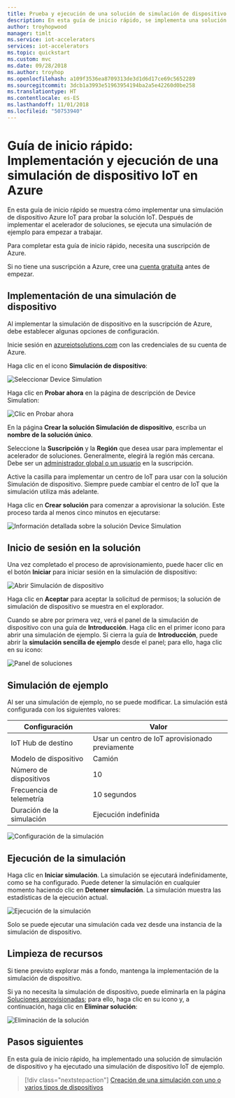 ```yaml
---
title: Prueba y ejecución de una solución de simulación de dispositivo en Azure | Microsoft Docs
description: En esta guía de inicio rápido, se implementa una solución de dispositivos Azure IoT y se ejecuta una simulación
author: troyhopwood
manager: timlt
ms.service: iot-accelerators
services: iot-accelerators
ms.topic: quickstart
ms.custom: mvc
ms.date: 09/28/2018
ms.author: troyhop
ms.openlocfilehash: a109f3536ea8709313de3d1d6d17ce69c5652289
ms.sourcegitcommit: 3dcb1a3993e51963954194ba2a5e42260d0be258
ms.translationtype: HT
ms.contentlocale: es-ES
ms.lasthandoff: 11/01/2018
ms.locfileid: "50753940"
---
```

# <a name="quickstart-deploy-and-run-an-iot-device-simulation-in-azure"></a>Guía de inicio rápido: Implementación y ejecución de una simulación de dispositivo IoT en Azure

En esta guía de inicio rápido se muestra cómo implementar una simulación de dispositivo Azure IoT para probar la solución IoT. Después de implementar el acelerador de soluciones, se ejecuta una simulación de ejemplo para empezar a trabajar.

Para completar esta guía de inicio rápido, necesita una suscripción de Azure.

Si no tiene una suscripción a Azure, cree una [cuenta gratuita](https://azure.microsoft.com/free/?WT.mc_id=A261C142F) antes de empezar.

## <a name="deploy-device-simulation"></a>Implementación de una simulación de dispositivo

Al implementar la simulación de dispositivo en la suscripción de Azure, debe establecer algunas opciones de configuración.

Inicie sesión en [azureiotsolutions.com](https://www.azureiotsolutions.com/Accelerators) con las credenciales de su cuenta de Azure.

Haga clic en el icono **Simulación de dispositivo**:

![Seleccionar Device Simulation](./media/quickstart-device-simulation-deploy/devicesimulation.png)

Haga clic en **Probar ahora** en la página de descripción de Device Simulation:

![Clic en Probar ahora](./media/quickstart-device-simulation-deploy/devicesimulationPDP.png)

En la página **Crear la solución Simulación de dispositivo**, escriba un **nombre de la solución único**.

Seleccione la **Suscripción** y la **Región** que desea usar para implementar el acelerador de soluciones. Generalmente, elegirá la región más cercana. Debe ser un [administrador global o un usuario](iot-accelerators-permissions.md) en la suscripción.

Active la casilla para implementar un centro de IoT para usar con la solución Simulación de dispositivo. Siempre puede cambiar el centro de IoT que la simulación utiliza más adelante.

Haga clic en **Crear solución** para comenzar a aprovisionar la solución. Este proceso tarda al menos cinco minutos en ejecutarse:

![Información detallada sobre la solución Device Simulation](./media/quickstart-device-simulation-deploy/createform.png)

## <a name="sign-in-to-the-solution"></a>Inicio de sesión en la solución

Una vez completado el proceso de aprovisionamiento, puede hacer clic en el botón **Iniciar** para iniciar sesión en la simulación de dispositivo:

![Abrir Simulación de dispositivo](./media/quickstart-device-simulation-deploy/choosenew.png)

Haga clic en **Aceptar** para aceptar la solicitud de permisos; la solución de simulación de dispositivo se muestra en el explorador.

Cuando se abre por primera vez, verá el panel de la simulación de dispositivo con una guía de **Introducción**. Haga clic en el primer icono para abrir una simulación de ejemplo. Si cierra la guía de **Introducción**, puede abrir la **simulación sencilla de ejemplo** desde el panel; para ello, haga clic en su icono:

![Panel de soluciones](./media/quickstart-device-simulation-deploy/GettingStarted.png)

## <a name="sample-simulation"></a>Simulación de ejemplo

Al ser una simulación de ejemplo, no se puede modificar. La simulación está configurada con los siguientes valores:

| Configuración             | Valor                       |
| ------------------- | --------------------------- |
| IoT Hub de destino      | Usar un centro de IoT aprovisionado previamente |
| Modelo de dispositivo        | Camión                       |
| Número de dispositivos   | 10                          |
| Frecuencia de telemetría | 10 segundos                  |
| Duración de la simulación | Ejecución indefinida            |

![Configuración de la simulación](./media/quickstart-device-simulation-deploy/SampleSimulation.png)

## <a name="run-the-simulation"></a>Ejecución de la simulación

Haga clic en **Iniciar simulación**. La simulación se ejecutará indefinidamente, como se ha configurado. Puede detener la simulación en cualquier momento haciendo clic en **Detener simulación**. La simulación muestra las estadísticas de la ejecución actual.

![Ejecución de la simulación](./media/quickstart-device-simulation-deploy/runningsimulation.png)

Solo se puede ejecutar una simulación cada vez desde una instancia de la simulación de dispositivo.

## <a name="clean-up-resources"></a>Limpieza de recursos

Si tiene previsto explorar más a fondo, mantenga la implementación de la simulación de dispositivo.

Si ya no necesita la simulación de dispositivo, puede eliminarla en la página [Soluciones aprovisionadas](https://www.azureiotsolutions.com/Accelerators#dashboard); para ello, haga clic en su icono y, a continuación, haga clic en **Eliminar solución**:

![Eliminación de la solución](media/quickstart-device-simulation-deploy/deletesolution.png)

## <a name="next-steps"></a>Pasos siguientes

En esta guía de inicio rápido, ha implementado una solución de simulación de dispositivo y ha ejecutado una simulación de dispositivo IoT de ejemplo.

> [!div class="nextstepaction"]
> [Creación de una simulación con uno o varios tipos de dispositivos](iot-accelerators-device-simulation-create-simulation.md)